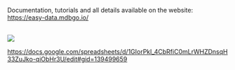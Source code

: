Documentation, tutorials and all details available on the website: https://easy-data.mdbgo.io/

<br>

<a href="https://www.youtube.com/watch?v=1Gxch0K7GdI&list=PLl1gkwYU90QkjQyRJijEbpouyFOUNv7MW&ab_channel=Keepcoding" alt="Bootstrap 5" rel="dofollow" target="_blank">
   <img src="https://easy-data.mdbgo.io/img/intro.jpg" style="max-width: 600px!important;">
</a>




<!-- prepared by Kishankumar Patel -->
<!-- Backend Google Sheet url ---> 
https://docs.google.com/spreadsheets/d/1GIorPkl_4CbRfiC0mLrWHZDnsqH33ZuJko-qiObHr3U/edit#gid=139499659